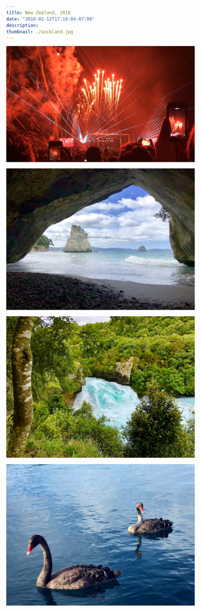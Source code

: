 ```yaml
---
title: New Zealand, 2018
date: "2018-02-12T17:10:04-07:00"
description: 
thumbnail: ./auckland.jpg
---
```


<div class="kg-card kg-image-card kg-width-full">

![Auckland Anniversary Day](./hb-auckland.jpg)

</div>

![Cathedral Cove](./cathedral-cove.jpg)

![Huka Falls](./huka-falls.jpg)

![Lake Taupo](./lake-taupo.jpg)
